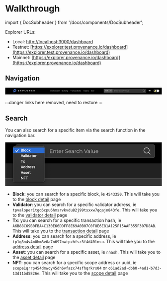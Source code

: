 # Walkthrough

import { DocSubheader } from '/docs/components/DocSubheader';

<DocSubheader text="What is presented in the Explorer UI" />

Explorer URLs:

- Local: [http://localhost:3000/dashboard](http://localhost:3000/dashboard)
- Testnet: [https://explorer.test.provenance.io/dashboard](https://explorer.test.provenance.io/dashboard)
- Mainnet: [https://explorer.provenance.io/dashboard](https://explorer.provenance.io/dashboard)

## Navigation

![The navigation bar](/img/navigation.png)

:::danger
links here removed, need to restore
:::

## Search

You can also search for a specific item via the search function in the navigation bar.

![Search function](/img/explorer/search.png)

- **Block**: you can search for a specific block, ie `4543350`. This will take you to the [block detail](dashboard/blocks.md#detail) page
- **Validator**: you can search for a specific validator address, ie `tpvaloper1tgq6cpu6hmsrvkvdu82j99tsxxw7qqajn843fe`. This will take you to the [validator detail](staking-validators/validator-details.md) page&#x20;
- **Tx**: you can search for a specific transaction hash, ie `A6B88C69B0FBA4C130E66DDFF8E69A0B07C0F8E6E81A125F15AAF355F307D8AB`. This will take you to the [transaction detail](transactions.md#detail) page&#x20;
- **Address**: you can search for a specific address, ie `tp1q8n4v4m0hm8v0a7n697nwtpzhfsz3f4d40lnsu`. This will take you to the [address detail](account-address.md) page&#x20;
- **Asset**: you can search for a specific asset, ie `nhash`. This will take you to the [asset detail](assets.md) page&#x20;
- **NFT**: you can search for a specific scope address or uuid, ie `scope1qrrp454dmwcy45dh6vfazx74sfhqrkrx04` or `c61ad2ad-dbb0-4ad1-b7d3-13d11bd5826e`. This will take you to the [scope detail](forthcoming/nfts.md) page
